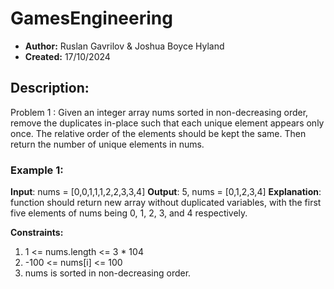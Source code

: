 # GamesEngineering

* **Author:** Ruslan Gavrilov & Joshua Boyce Hyland
* **Created:** 17/10/2024

##  Description:
Problem 1 : Given an integer array nums sorted in non-decreasing order, remove the duplicates in-place such that each unique element appears only once. The relative order of the elements should be kept the same. Then return the number of unique elements in nums.

### Example 1:
**Input**: nums = [0,0,1,1,1,2,2,3,3,4]
**Output**: 5, nums = [0,1,2,3,4]
**Explanation**: function should return new array without duplicated variables, with the first five elements of nums being 0, 1, 2, 3, and 4 respectively.
  
 **Constraints:**  
1. 1 <= nums.length <= 3 * 104
2. -100 <= nums[i] <= 100
3. nums is sorted in non-decreasing order.

